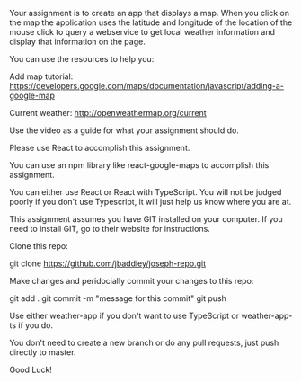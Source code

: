 Your assignment is to create an app that displays a map.  When you click on the map the application uses the latitude and longitude of the location of the mouse click to query a webservice to get local weather information and display that information on the page. 

You can use the resources to help you:

Add map tutorial:
https://developers.google.com/maps/documentation/javascript/adding-a-google-map

Current weather:
http://openweathermap.org/current

Use the video as a guide for what your assignment should do.

Please use React to accomplish this assignment.

You can use an npm library like react-google-maps to accomplish this assignment.

You can either use React or React with TypeScript. You will not be judged poorly if you don't use Typescript, it will just help us know where you are at.

This assignment assumes you have GIT installed on your computer. If you need to install GIT, go to their website for instructions.

Clone this repo: 

git clone https://github.com/jbaddley/joseph-repo.git

Make changes and peridocially commit your changes to this repo:

git add .
git commit -m "message for this commit"
git push

Use either weather-app if you don't want to use TypeScript or weather-app-ts if you do.

You don't need to create a new branch or do any pull requests, just push directly to master.

Good Luck!
